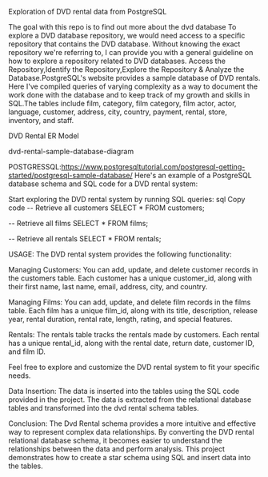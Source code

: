 Exploration of DVD rental data from PostgreSQL



The goal with this repo is to find out more about the dvd database To explore a DVD database repository, we would need access to a specific repository that contains the DVD database. Without knowing the exact repository we're referring to, I can provide you with a general guideline on how to explore a repository related to DVD databases. Access the Repository,Identify the Repository,Explore the Repository & Analyze the Database.PostgreSQL's website provides a sample database of DVD rentals. Here I've compiled queries of varying complexity as a way to document the work done with the database and to keep track of my growth and skills in SQL.The tables include film, category, film category, film actor, actor, language, customer, address, city, country, payment, rental, store, inventory, and staff.

DVD Rental ER Model

dvd-rental-sample-database-diagram

POSTGRESSQL:https://www.postgresqltutorial.com/postgresql-getting-started/postgresql-sample-database/ Here's an example of a PostgreSQL database schema and SQL code for a DVD rental system:

Start exploring the DVD rental system by running SQL queries: sql Copy code -- Retrieve all customers SELECT * FROM customers;

-- Retrieve all films SELECT * FROM films;

-- Retrieve all rentals SELECT * FROM rentals;

USAGE: The DVD rental system provides the following functionality:

Managing Customers: You can add, update, and delete customer records in the customers table. Each customer has a unique customer_id, along with their first name, last name, email, address, city, and country.

Managing Films: You can add, update, and delete film records in the films table. Each film has a unique film_id, along with its title, description, release year, rental duration, rental rate, length, rating, and special features.

Rentals: The rentals table tracks the rentals made by customers. Each rental has a unique rental_id, along with the rental date, return date, customer ID, and film ID.

Feel free to explore and customize the DVD rental system to fit your specific needs.

Data Insertion: The data is inserted into the tables using the SQL code provided in the project. The data is extracted from the relational database tables and transformed into the dvd rental schema tables.

Conclusion: The Dvd Rental schema provides a more intuitive and effective way to represent complex data relationships. By converting the DVD rental relational database schema, it becomes easier to understand the relationships between the data and perform analysis. This project demonstrates how to create a star schema using SQL and insert data into the tables.
